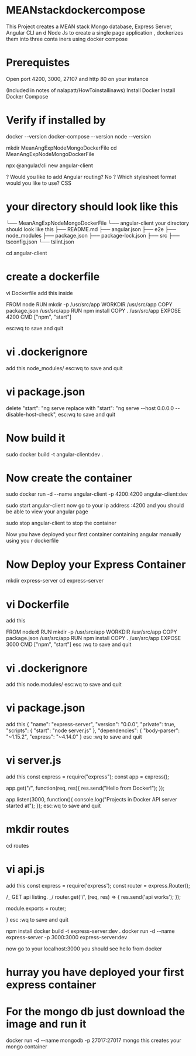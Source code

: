 # MEANstackdockercompose

This Project creates a MEAN stack Mongo database, Express Server, Angular CLI an
d Node Js to create a single page application , dockerizes them into three conta
iners using docker compose


# Prerequistes

Open port 4200, 3000, 27107 and http 80 on your instance

(Included in notes of nalapatt/HowToinstallinaws)
Install Docker
Install Docker Compose

# Verify if installed by 
docker --version
docker-compose --version
node --version

mkdir MeanAngExpNodeMongoDockerFile
cd MeanAngExpNodeMongoDockerFile

npx @angular/cli new angular-client

? Would you like to add Angular routing? No
? Which stylesheet format would you like to use? CSS

# your directory should look like this

└── MeanAngExpNodeMongoDockerFile
    └── angular-client
    your directory should look like this
        ├── README.md
        ├── angular.json
        ├── e2e
        ├── node_modules
        ├── package.json
        ├── package-lock.json
        ├── src
        ├── tsconfig.json
        └── tslint.json
        
        
 cd angular-client
 # create a dockerfile
 
 vi Dockerfile
 add this inside
 
FROM node
RUN mkdir -p /usr/src/app
WORKDIR /usr/src/app
COPY package.json /usr/src/app
RUN  npm install
COPY . /usr/src/app
EXPOSE 4200
CMD ["npm", "start"] 


esc:wq to save and quit

# vi .dockerignore
add this
node_modules/
esc:wq to save and quit

# vi package.json
delete "start": "ng serve 
replace with    "start": "ng serve --host 0.0.0.0  --disable-host-check",
esc:wq to save and quit
 
# Now build it
sudo docker build -t angular-client:dev .

# Now create the container
sudo docker run -d --name angular-client -p 4200:4200 angular-client:dev

sudo start angular-client
now go to your ip address :4200 and you should be able to view your angular page

sudo stop angular-client to stop the container

 Now you have deployed your first container containing angular manually using you
r dockerfile

# Now Deploy your Express Container

mkdir express-server
cd  express-server

# vi Dockerfile
add this

FROM node:6
RUN mkdir -p /usr/src/app
WORKDIR /usr/src/app
COPY package.json /usr/src/app
RUN npm install
COPY . /usr/src/app
EXPOSE 3000
CMD ["npm", "start"]
esc :wq to save and quit

# vi .dockerignore
add this
node.modules/
esc:wq to save and quit 

# vi package.json
add this
{
  "name": "express-server",
  "version": "0.0.0",
  "private": true,
  "scripts": {
    "start": "node server.js"
  },
  "dependencies": {
    "body-parser": "~1.15.2",
    "express": "~4.14.0"
  }
  esc :wq to save and quit
  
 # vi server.js
  add this
  const express = require("express");
 const app  = express();
  
 app.get("/", function(req, res){
     res.send("Hello from Docker!");
 });

 app.listen(3000, function(){
     console.log("Projects in Docker API server started at");
 });
esc:wq to save and quit

# mkdir routes
cd routes
# vi api.js
add this
const express = require('express');
const router = express.Router();

/_ GET api listing. _/
router.get('/', (req, res) => {
    res.send('api works');
});

module.exports = router;

}
esc :wq to save and quit

npm install
docker build -t express-server:dev .
docker run -d --name express-server -p 3000:3000 express-server:dev

now go to your localhost:3000 you should see hello from docker

# hurray you have deployed your first express container

# For the mongo db just download the image and run it 
docker run -d --name mongodb -p 27017:27017 mongo
this creates your mongo container


